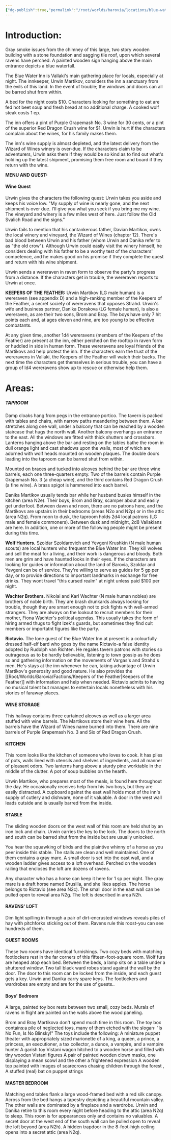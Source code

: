 ```yaml
---
{"dg-publish":true,"permalink":"/root/worlds/barovia/locations/blue-water-inn/"}
---
```


# **Introduction:**

Gray smoke issues from the chimney of this large, two story wooden building with a stone foundation and sagging tile roof, upon which several ravens have perched. A painted wooden sign hanging above the main entrance depicts a blue waterfall.

The Blue Water Inn is Vallaki's main gathering place for locals, especially at night. The innkeeper, Urwin Martikov, considers the inn a sanctuary from the evils of this land. In the event of trouble; the windows and doors can all be barred shut from within.

A bed for the night costs $10. Characters looking for something to eat are fed hot beet soup and fresh bread at no additional charge. A cooked wolf steak costs 1 ep.

The inn offers a pint of Purple Grapemash No. 3 wine for 30 cents, or a pint of the superior Red Dragon Crush wine for $1. Urwin is hurt if the characters complain about the wines, for his family makes them. 

The inn's wine supply is almost depleted, and the latest delivery from the Wizard of Wines winery is over-due. If the characters claim to be adventurers, Urwin asks them if they would be so kind as to find out what's holding up the latest shipment, promising them free room and board if they return with the wine.


**MENU AND QUEST:**
#### Wine Quest
Urwin gives the characters the following quest:
Urwin takes you aside and keeps his voice low. "My supply of wine is nearly gone, and the next shipment is over due. I'll give you what you seek if you bring me my wine. The vineyard and winery is a few miles west of here. Just follow the Old Svalich Road and the signs."

Urwin fails to mention that his cantankerous father, Davian Martikov, owns the local winery and vineyard, the Wizard of Wines (chapter 12). There's bad blood between Urwin and his father (whom Urwin and Danika refer to as "the old crow"). Although Urwin could easily visit the winery himself, he considers dealing with his father to be a worthy test of the characters' competence,
and he makes good on his promise if they complete the quest and return with his wine shipment.

Urwin sends a wereraven in raven form to observe the party's progress from a distance. If the characters get in trouble, the wereraven reports to Urwin at once. 


**KEEPERS OF THE FEATHER:**
Urwin Martikov (LG male human) is a wereraven (see appendix D) and a high-ranking member of the Keepers of the Feather, a secret society of wereravens that opposes Strahd. Urwin's wife and business partner, Danika Dorakova (LG female human), is also a wereraven, as are their two sons, Brom and Bray. The boys have only 7 hit points each and, at ages eleven and nine, are too young to be effective combatants. 

At any given time, another 1d4 wereravens (members of the Keepers of the Feather) are present at the inn, either perched on the rooftop in raven form or huddled in side in human form. These wereravens are loyal friends of the Martikovs and help protect the inn. If the characters earn the trust of the wereravens in Vallaki, the Keepers of the Feather will watch their
backs. The next time the characters get themselves in serious trouble, you can have a group of ld4 wereravens show up to rescue or otherwise help them.
 
# Areas:

##### TAPROOM
Damp cloaks hang from pegs in the entrance portico. The tavern is packed with tables and chairs, with narrow paths meandering between them. A bar stretches along one wall, under a balcony that can be reached by a wooden staircase that hugs the north wall. Another balcony overhangs an entrance to the east. All the windows are fitted with thick shutters and crossbars. Lanterns hanging above the bar and resting on the tables bathe the room in dull orange light and cast shadows upon the walls, most of which are adorned with wolf heads mounted on wooden plaques. The double doors leading into the taproom can be barred shut from within. 

Mounted on braces and tucked into alcoves behind the bar are three wine barrels, each one three-quarters empty. Two of the barrels contain Purple Grapemash No. 3 (a cheap wine), and the third contains Red Dragon Crush (a fine wine). A brass spigot is hammered into each barrel.

Danika Martikov usually tends bar while her husband busies himself in the kitchen (area N2e). Their boys, Brom and Bray, scamper about and easily get underfoot. Between dawn and noon, there are no patrons here, and the Martikovs are upstairs in their bedrooms (areas N2o and N2p) or in the attic (area N2q). From noon to dusk, the taproom holds 2d4 local patrons (LG male and female commoners). Between dusk and midnight, 2d8 Vallakians are here. In addition, one or more of the following people might be present during this time.

**Wolf Hunters.** Szoldar Szoldarovich and Yevgeni Krushkin (N male human scouts) are local hunters who frequent the Blue Water Inn. They kill wolves and sell the meat for a living, and their work is dangerous and bloody. Both men are grim and have haunted looks in their eyes. If the characters are looking for guides or information about the land of Barovia, Szoldar and Yevgeni can be of service. They're willing to serve as guides for 5 gp per day, or to provide directions to important landmarks in exchange for free drinks. They wont travel "this cursed realm" at night unless paid $100 per night. 

**Wachter Brothers.** Nikolai and Karl Wachter (N male human nobles) are brothers of noble birth. They are brash drunkards always looking for trouble, though they are smart enough not to pick fights with well-armed strangers. They are always on the lookout to recruit members for their mother, Fiona Wachter's political agendas. This usually takes the form of hiring armed thugs to fight Izek's guards, but sometimes they find cult members or importatnt figures like the party. 

**Rictavio.** The Ione guest of the Blue Water Inn at present is a colourfully dressed half-elf bard who goes by the name Rictavio-a false identity adopted by Rudolph van Richten. He regales tavern patrons with stories so outrageous as to be hardly believable, listening to town gossip as he does so and gathering information on the movements of Vargas's and Strahd's men. He's  stays at the inn whenever he can, taking advantage of Urwin Martikov's generosity and good nature. He also provides the [[Root/Worlds/Barovia/Factions/Keepers of the Feather\|Keepers of the Feather]] with information and help when needed. 
Rictavio admits to having no musical talent but manages to entertain locals nonetheless with his stories of faraway places. 

#### WINE STORAGE
This hallway contains three curtained alcoves as well as a larger area stuffed with wine barrels. The Martikovs store their wine here. All the barrels have the Wizard of Wines name burned into them. There are nine barrels of Purple Grapemash No. 3 and Six of Red Dragon Crush.

#### KITCHEN
This room looks like the kitchen of someone who loves to cook. It has piles of pots, walls lined with utensils and shelves of ingredients, and all manner of pleasant odors. Two lanterns hang above a sturdy pine worktable in the middle of the clutter. A pot of soup bubbles on the hearth.

Urwin Martikov, who prepares most of the meals, is found here throughout the day. He occasionally receives help from his two boys, but they are easily distracted. A cupboard against the east wall holds most of the inn's supply of cutlery and dishware, none of it valuable. A door in the west wall leads outside and is usually barred from the inside.

#### STABLE
The sliding wooden doors on the west wall of this room are held shut by an iron lock and chain. Urwin carries the key to the lock. The doors to the north and south can be barred shut from the inside but are usually unlocked.

You hear the squawking of birds and the plaintive whinny of a horse as you peer inside this stable. The stalls are clean and well maintained. One of them contains a gray mare. A small door is set into the east wall, and a wooden ladder gives access to a loft overhead. Perched on the wooden railing that encloses the loft are dozens of ravens.

Any character who has a horse can keep it here for 1 sp per night. The gray mare is a draft horse named Drusilla, and she likes apples. The horse belongs to Rictavio (see area N2c). The small door in the east wall can be pulled open to reveal area N2g. The loft is described in area N2h.

#### RAVENS' LOFT
Dim light spilling in through a pair of dirt-encrusted windows reveals piles of hay with pitchforks sticking out of them. Ravens rule this roost-you can see hundreds of them.

#### GUEST ROOMS
These two rooms have identical furnishings. Two cozy beds with matching footlockers rest in the far corners of this fifteen-foot-square room. Wolf furs are heaped atop each bed. Between the beds, a lamp sits on a table under a shuttered window. Two tall black ward robes stand against the wall by the door. The door to this room can be locked from the inside, and each guest gets a key. Urwin and Danika carry spare keys. The footlockers and wardrobes are empty and are for the use of guests..

#### Boys' Bedroom
A large, painted toy box rests between two small, cozy beds. Murals of ravens in flight are painted on the walls above the wood paneling.

Brom and Bray Martikova don't spend much time in this room. The toy box contains:a pile of neglected toys, many of them etched with the slogan· "Is No Fun, Is No Blinsky!" The toys include the following:
A miniature puppet theater with appropriately sized marionette of a king, a queen, a prince, a princess, an executioner, a tax collector, a dunce, a vampire, and a vampire hunter
A garish toy Vistani wagon hitched to a wooden horse and filled with tiny wooden Vistani figures
A pair of painted wooden clown masks, one displaying a mean scowl and the other a frightened expression
A wooden top painted with images of scarecrows chasing children through the forest 
, A stuffed (real) bat on puppet strings 

#### MASTER BEDROOM
Matching end tables flank a large wood-framed bed with a red silk canopy. Across from the bed hangs a tapestry depicting a beautiful mountain valley. The other walls are dominated by a fireplace and a wardrobe.
Urwin and Danika retire to this room every night before heading to the attic (area N2q) to sleep. This room is for appearances only and contains no valuables. 
A secret door at the west end of the south wall can be pulled open to reveal the loft beyond (area N2h). A hidden trapdoor in the 8-foot-high ceiling opens into
a secret attic (area N2q).
